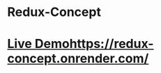 # Redux-Concept
# [Live Demo](https://redux-concept.onrender.com/)https://redux-concept.onrender.com/
